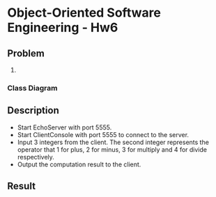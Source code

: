 #  Object-Oriented Software Engineering - Hw6
## Problem
1. 
### Class Diagram
## Description
- Start EchoServer with port 5555.
- Start ClientConsole with port 5555 to connect to the server.
- Input 3 integers from the client. The second integer represents the operator that 1 for plus, 2 for minus, 3 for multiply and 4 for divide respectively.
- Output the computation result to the client. 
## Result
